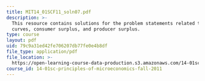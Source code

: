 ```yaml
---
title: MIT14_01SCF11_soln07.pdf
description: >-
  This resource contains solutions for the problem statements related to demand
  curves, consumer surplus, and producer surplus.
type: course
layout: pdf
uid: 79c9a31ed42fe706207db77fe0e4b8df
file_type: application/pdf
file_location: >-
  https://open-learning-course-data-production.s3.amazonaws.com/14-01sc-principles-of-microeconomics-fall-2011/79c9a31ed42fe706207db77fe0e4b8df_MIT14_01SCF11_soln07.pdf
course_id: 14-01sc-principles-of-microeconomics-fall-2011
---
```

